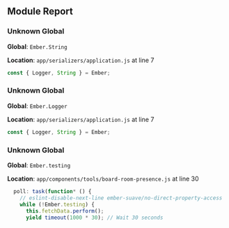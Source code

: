 ## Module Report

### Unknown Global

**Global**: `Ember.String`

**Location**: `app/serializers/application.js` at line 7

```js
const { Logger, String } = Ember;
```

### Unknown Global

**Global**: `Ember.Logger`

**Location**: `app/serializers/application.js` at line 7

```js
const { Logger, String } = Ember;
```

### Unknown Global

**Global**: `Ember.testing`

**Location**: `app/components/tools/board-room-presence.js` at line 30

```js
  poll: task(function* () {
    // eslint-disable-next-line ember-suave/no-direct-property-access
    while (!Ember.testing) {
      this.fetchData.perform();
      yield timeout(1000 * 30); // Wait 30 seconds
```
